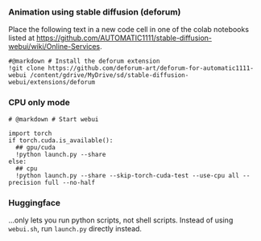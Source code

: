 ### Animation using stable diffusion (deforum)

Place the following text in a new code cell in one of the colab notebooks listed at https://github.com/AUTOMATIC1111/stable-diffusion-webui/wiki/Online-Services.
```
#@markdown # Install the deforum extension
!git clone https://github.com/deforum-art/deforum-for-automatic1111-webui /content/gdrive/MyDrive/sd/stable-diffusion-webui/extensions/deforum
```
### CPU only mode
```ipynb
# @markdown # Start webui

import torch
if torch.cuda.is_available():
  ## gpu/cuda
  !python launch.py --share
else:
  ## cpu
  !python launch.py --share --skip-torch-cuda-test --use-cpu all --precision full --no-half
```

### Huggingface
...only lets you run python scripts, not shell scripts. Instead of using `webui.sh`, run `launch.py` directly instead.

